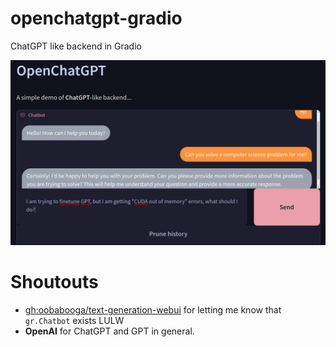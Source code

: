 # openchatgpt-gradio
ChatGPT like backend in Gradio

![Preview of a chat](./screen1.png)

# Shoutouts

 * [gh:oobabooga/text-generation-webui](https://github.com/oobabooga/text-generation-webui) for letting me know that `gr.Chatbot` exists LULW
 * **OpenAI** for ChatGPT and GPT in general.